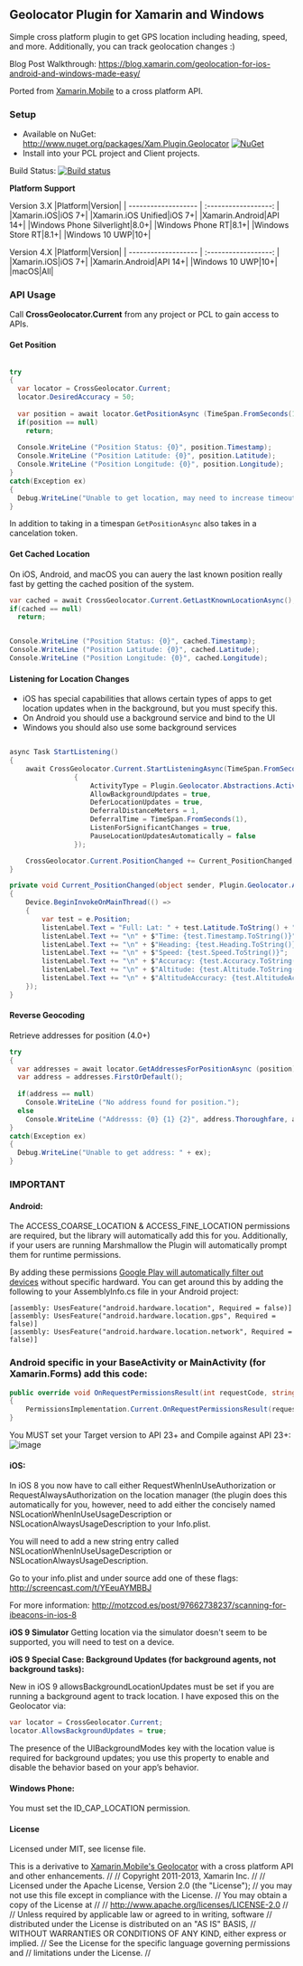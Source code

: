 ## Geolocator Plugin for Xamarin and Windows

Simple cross platform plugin to get GPS location including heading, speed, and more. Additionally, you can track geolocation changes :)

Blog Post Walkthrough: https://blog.xamarin.com/geolocation-for-ios-android-and-windows-made-easy/

Ported from [Xamarin.Mobile](http://www.github.com/xamarin/xamarin.mobile) to a cross platform API.

### Setup
* Available on NuGet: http://www.nuget.org/packages/Xam.Plugin.Geolocator [![NuGet](https://img.shields.io/nuget/v/Xam.Plugin.Geolocator.svg?label=NuGet)](https://www.nuget.org/packages/Xam.Plugin.Geolocator/)
* Install into your PCL project and Client projects.

Build Status: [![Build status](https://ci.appveyor.com/api/projects/status/nan2cxlgeo11sc5u?svg=true)](https://ci.appveyor.com/project/JamesMontemagno/geolocatorplugin)

**Platform Support**

Version 3.X
|Platform|Version|
| -------------------  | :------------------: |
|Xamarin.iOS|iOS 7+|
|Xamarin.iOS Unified|iOS 7+|
|Xamarin.Android|API 14+|
|Windows Phone Silverlight|8.0+|
|Windows Phone RT|8.1+|
|Windows Store RT|8.1+|
|Windows 10 UWP|10+|

Version 4.X
|Platform|Version|
| ------------------- |  :------------------: |
|Xamarin.iOS|iOS 7+|
|Xamarin.Android|API 14+|
|Windows 10 UWP|10+|
|macOS|All|




### API Usage

Call **CrossGeolocator.Current** from any project or PCL to gain access to APIs.

#### Get Position

```csharp

try
{
  var locator = CrossGeolocator.Current;
  locator.DesiredAccuracy = 50;
  
  var position = await locator.GetPositionAsync (TimeSpan.FromSeconds(10));
  if(position == null)
    return;
  
  Console.WriteLine ("Position Status: {0}", position.Timestamp);
  Console.WriteLine ("Position Latitude: {0}", position.Latitude);
  Console.WriteLine ("Position Longitude: {0}", position.Longitude);
}
catch(Exception ex)
{
  Debug.WriteLine("Unable to get location, may need to increase timeout: " + ex);
}
```

In addition to taking in a timespan ```GetPositionAsync``` also takes in a cancelation token.

#### Get Cached Location
On iOS, Android, and macOS you can auery the last known position really fast by getting the cached position of the system.

```csharp
var cached = await CrossGeolocator.Current.GetLastKnownLocationAsync();
if(cached == null)
  return;


Console.WriteLine ("Position Status: {0}", cached.Timestamp);
Console.WriteLine ("Position Latitude: {0}", cached.Latitude);
Console.WriteLine ("Position Longitude: {0}", cached.Longitude);
```

#### Listening for Location Changes

* iOS has special capabilities that allows certain types of apps to get location updates when in the background, but you must specify this.
* On Android you should use a background service and bind to the UI
* Windows you should also use some background services

```csharp

async Task StartListening()
{
    await CrossGeolocator.Current.StartListeningAsync(TimeSpan.FromSeconds(5), 10, true, new Plugin.Geolocator.Abstractions.ListenerSettings
                {
                    ActivityType = Plugin.Geolocator.Abstractions.ActivityType.AutomotiveNavigation,
                    AllowBackgroundUpdates = true,
                    DeferLocationUpdates = true,
                    DeferralDistanceMeters = 1,
                    DeferralTime = TimeSpan.FromSeconds(1),
                    ListenForSignificantChanges = true,
                    PauseLocationUpdatesAutomatically = false
                });

    CrossGeolocator.Current.PositionChanged += Current_PositionChanged;
}

private void Current_PositionChanged(object sender, Plugin.Geolocator.Abstractions.PositionEventArgs e)
{
    Device.BeginInvokeOnMainThread(() =>
    {
        var test = e.Position;
        listenLabel.Text = "Full: Lat: " + test.Latitude.ToString() + " Long: " + test.Longitude.ToString();
        listenLabel.Text += "\n" + $"Time: {test.Timestamp.ToString()}";
        listenLabel.Text += "\n" + $"Heading: {test.Heading.ToString()}";
        listenLabel.Text += "\n" + $"Speed: {test.Speed.ToString()}";
        listenLabel.Text += "\n" + $"Accuracy: {test.Accuracy.ToString()}";
        listenLabel.Text += "\n" + $"Altitude: {test.Altitude.ToString()}";
        listenLabel.Text += "\n" + $"AltitudeAccuracy: {test.AltitudeAccuracy.ToString()}";
    });
}           
```


#### Reverse Geocoding
Retrieve addresses for position (4.0+)

```csharp
try
{ 
  var addresses = await locator.GetAddressesForPositionAsync (position);
  var address = addresses.FirstOrDefault();
  
  if(address == null)
    Console.WriteLine ("No address found for position.");
  else
    Console.WriteLine ("Addresss: {0} {1} {2}", address.Thoroughfare, address.Locality, address.Country);
}
catch(Exception ex)
{
  Debug.WriteLine("Unable to get address: " + ex);
}
```


### **IMPORTANT**
#### Android:
The ACCESS_COARSE_LOCATION & ACCESS_FINE_LOCATION permissions are required, but the library will automatically add this for you. Additionally, if your users are running Marshmallow the Plugin will automatically prompt them for runtime permissions.

By adding these permissions [Google Play will automatically filter out devices](http://developer.android.com/guide/topics/manifest/uses-feature-element.html#permissions-features) without specific hardward. You can get around this by adding the following to your AssemblyInfo.cs file in your Android project:

```
[assembly: UsesFeature("android.hardware.location", Required = false)]
[assembly: UsesFeature("android.hardware.location.gps", Required = false)]
[assembly: UsesFeature("android.hardware.location.network", Required = false)]
```

### Android specific in your BaseActivity or MainActivity (for Xamarin.Forms) add this code:
```csharp
public override void OnRequestPermissionsResult(int requestCode, string[] permissions, Permission[] grantResults)
{
    PermissionsImplementation.Current.OnRequestPermissionsResult(requestCode, permissions, grantResults);
}
```

You MUST set your Target version to API 23+ and Compile against API 23+:
![image](https://cloud.githubusercontent.com/assets/1676321/17110560/7279341c-5252-11e6-89be-8c10b38c0ea6.png)

#### iOS:
In iOS 8 you now have to call either RequestWhenInUseAuthorization or RequestAlwaysAuthorization on the location manager (the plugin does this automatically for you, however, need to add either the concisely named NSLocationWhenInUseUsageDescription or NSLocationAlwaysUsageDescription to your Info.plist. 

You will need to add a new string entry called NSLocationWhenInUseUsageDescription or NSLocationAlwaysUsageDescription. 

Go to your info.plist and under source add one of these flags: http://screencast.com/t/YEeuAYMBBJ

For more information:  http://motzcod.es/post/97662738237/scanning-for-ibeacons-in-ios-8

**iOS 9 Simulator**
Getting location via the simulator doesn't seem to be supported, you will need to test on a device.

**iOS 9 Special Case: Background Updates (for background agents, not background tasks):**

New in iOS 9 allowsBackgroundLocationUpdates must be set if you are running a background agent to track location. I have exposed this on the Geolocator via:

```csharp
var locator = CrossGeolocator.Current;
locator.AllowsBackgroundUpdates = true;
```

The presence of the UIBackgroundModes key with the location value is required for background updates; you use this property to enable and disable the behavior based on your app’s behavior.

#### Windows Phone:

You must set the ID_CAP_LOCATION permission.


#### License
Licensed under MIT, see license file.

This is a derivative to [Xamarin.Mobile's Geolocator](http://github.com/xamarin/xamarin.mobile) with a cross platform API and other enhancements.
﻿//
//  Copyright 2011-2013, Xamarin Inc.
//
//    Licensed under the Apache License, Version 2.0 (the "License");
//    you may not use this file except in compliance with the License.
//    You may obtain a copy of the License at
//
//        http://www.apache.org/licenses/LICENSE-2.0
//
//    Unless required by applicable law or agreed to in writing, software
//    distributed under the License is distributed on an "AS IS" BASIS,
//    WITHOUT WARRANTIES OR CONDITIONS OF ANY KIND, either express or implied.
//    See the License for the specific language governing permissions and
//    limitations under the License.
//
